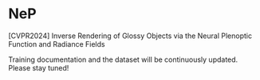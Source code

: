 # NeP
[CVPR2024] Inverse Rendering of Glossy Objects via the Neural Plenoptic Function and Radiance Fields

Training documentation and the dataset will be continuously updated. Please stay tuned!
